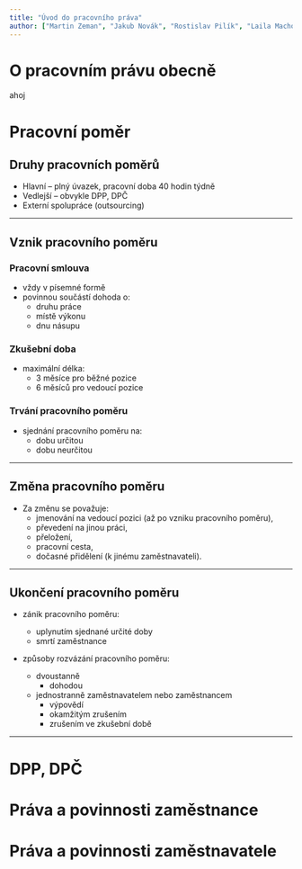```yaml
---
title: "Úvod do pracovního práva"
author: ["Martin Zeman", "Jakub Novák", "Rostislav Pilík", "Laila Machová"]
---
```


# O pracovním právu obecně

ahoj

# Pracovní poměr

## Druhy pracovních poměrů
- Hlavní –⁠⁠⁠⁠⁠⁠ plný úvazek, pracovní doba 40 hodin týdně
- Vedlejší –⁠⁠⁠⁠⁠⁠ obvykle DPP, DPČ
- Externí spolupráce (outsourcing)

---

## Vznik pracovního poměru
### Pracovní smlouva
- vždy v písemné formě
- povinnou součástí dohoda o:
    - druhu práce
    - místě výkonu
    - dnu násupu

### Zkušební doba
- maximální délka:
    - 3 měsíce pro běžné pozice
    - 6 měsíců pro vedoucí pozice

### Trvání pracovního poměru
- sjednání pracovního poměru na:
    - dobu určitou
    - dobu neurčitou

---

## Změna pracovního poměru
- Za změnu se považuje:
    - jmenování na vedoucí pozici (až po vzniku pracovního poměru),
    - převedení na jinou práci,
    - přeložení,
    - pracovní cesta,
    - dočasné přidělení (k jinému zaměstnavateli).

---

## Ukončení pracovního poměru
- zánik pracovního poměru:
    - uplynutím sjednané určité doby
    - smrtí zaměstnance

- způsoby rozvázání pracovního poměru:
    - dvoustanně
        - dohodou
    - jednostranně zaměstnavatelem nebo zaměstnancem
        - výpovědí
        - okamžitým zrušením
        - zrušením ve zkušební době

---

# DPP, DPČ

# Práva a povinnosti zaměstnance

# Práva a povinnosti zaměstnavatele
